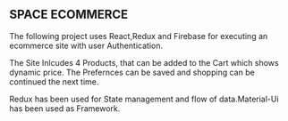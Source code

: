 ## SPACE ECOMMERCE

The following project uses React,Redux and Firebase for executing an ecommerce site with user Authentication. 

The Site Inlcudes 4 Products, that can be added to the Cart which shows dynamic price. The Prefernces can be saved and shopping can be continued the next time.

Redux has been used for State management and flow of data.Material-Ui has been used as Framework.
